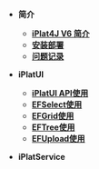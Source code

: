 <!-- docs/_sidebar.md -->

* **简介**
   
   * [**iPlat4J V6 简介**](README.md)
   * [**安装部署**](views/conf.md)
   * [**问题记录**](views/record.md)
* **iPlatUI**
    
    * [**iPlatUI API使用**](views/iplat-ui/iplatui.md)
    * [**EFSelect使用**](views/iplat-ui/EFSelect.md)
    * [**EFGrid使用**](views/iplat-ui/EFGrid.md)
    * [**EFTree使用**](views/iplat-ui/EFTree.md)
    * [**EFUpload使用**](views/iplat-ui/EFUpload.md)
* **iPlatService**